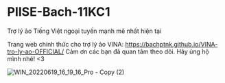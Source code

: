 # PIISE-Bach-11KC1
Trợ lý ảo Tiếng Việt ngoại tuyến mạnh mẽ nhất hiện tại

Trang web chính thức cho trợ lý ảo VINA: https://bachptnk.github.io/VINA-tro-ly-ao-OFFICIAL/
Cảm ơn các bạn đã quan tâm theo dõi. Hãy ủng hộ mình nhé! <3

![WIN_20220619_16_19_16_Pro - Copy (2)](https://user-images.githubusercontent.com/91135899/204718778-38f75ba7-74ee-43b9-a14f-3a3a6783be9f.jpg)
